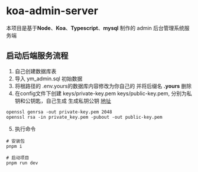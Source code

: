 # koa-admin-server

本项目是基于**Node**、**Koa**、**Typescript**、**mysql** 制作的 admin 后台管理系统服务端

## 启动后端服务流程

1. 自己创建数据库表
2. 导入 ym_admin.sql 初始数据
3. 将根路径的 .env.yours的数据库内容修改为你自己的 并将后缀名 **.yours** 删除
4. 在config文件下创建 keys/private-key.pem  keys/public-key.pem, 分别为私钥和公钥匙，自己生成
     生成私钥公钥  [地址](https://blog.csdn.net/qq_41768644/article/details/140533819) 
```shell
openssl genrsa -out private-key.pem 2048
openssl rsa -in private_key.pem -pubout -out public-key.pem
```
5. 执行命令
```shell
# 安装包
pnpm i

# 启动项目
pnpm run dev
```



